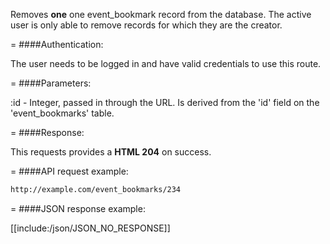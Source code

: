 <!-- --- title: DELETE /event_bookmarks/:id -->

Removes **one** one event_bookmark record from the database. The active user is only able to remove records for which they are the creator.

=
####Authentication:

The user needs to be logged in and have valid credentials to use this route.

=
####Parameters:

:id - Integer, passed in through the URL. Is derived from the 'id' field on the 'event_bookmarks' table.

=
####Response:

This requests provides a <strong>HTML 204</strong> on success.

=
####API request example:
```html
http://example.com/event_bookmarks/234
```

=
####JSON response example:

[[include:/json/JSON_NO_RESPONSE]]